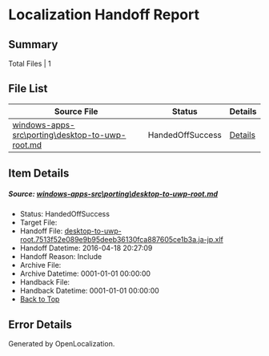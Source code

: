 # <a name='report-top'></a> Localization Handoff Report

## Summary
 Total Files | 1

## File List
 Source File | Status | Details 
 ----------- | ------ | ------- 
 [windows-apps-src\porting\desktop-to-uwp-root.md](https://github.com/Microsoft/windows-apps/blob/7b0ee8944b821d4ace2f72f533fe60cd12ac5920/windows-apps-src/porting/desktop-to-uwp-root.md) | HandedOffSuccess | [Details](#e37cf539fe313402a86d28146e04e975d6b8aa693269)

## Item Details
##### <a name='e37cf539fe313402a86d28146e04e975d6b8aa693269'></a> Source: [windows-apps-src\porting\desktop-to-uwp-root.md](https://github.com/Microsoft/windows-apps/blob/7b0ee8944b821d4ace2f72f533fe60cd12ac5920/windows-apps-src/porting/desktop-to-uwp-root.md)
* Status: HandedOffSuccess
* Target File: 
* Handoff File: [desktop-to-uwp-root.7513f52e089e9b95deeb36130fca887605ce1b3a.ja-jp.xlf](https://github.com/Microsoft/WDG.handoff/blob/1f3dde31cd0afe8dfc8d62d6148e8111e2acac31/ol-handoff/Microsoft/windows-apps.ja-jp/master/desktop-to-uwp-root.7513f52e089e9b95deeb36130fca887605ce1b3a.ja-jp.xlf)
* Handoff Datetime: 2016-04-18 20:27:09
* Handoff Reason: Include
* Archive File: 
* Archive Datetime: 0001-01-01 00:00:00
* Handback File: 
* Handback Datetime: 0001-01-01 00:00:00
* [Back to Top](#report-top)


## Error Details

Generated by OpenLocalization.
